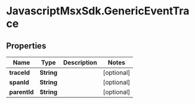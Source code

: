# JavascriptMsxSdk.GenericEventTrace

## Properties

Name | Type | Description | Notes
------------ | ------------- | ------------- | -------------
**traceId** | **String** |  | [optional] 
**spanId** | **String** |  | [optional] 
**parentId** | **String** |  | [optional] 


